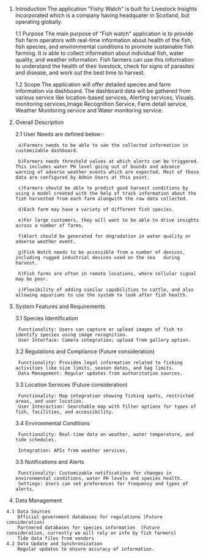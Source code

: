 1. Introduction
The application "Fishy Watch" is built for Livestock Insights incorporated which is a company having headquater in Scotland, but operating globally.

    1.1 Purpose
        The main purpose of "Fish watch" application is to provide fish farm operators with real-time information about health of the fish,  fish species,              and environmental conditions to promote sustainable fish farming. It is able to collect              information about individual fish, water quality, and weather
        information. Fish farmers can use this information to understand the health of their livestock, check
        for signs of parasites and disease, and work out the best time to harvest. 

   1.2 Scope
        The application will offer detailed species and farm information via dashboard. The dashboard data will be gathered          from various service like location-based services, Alerting services, Visuals monitoring services,Image Recognition          Service, Farm detail service, Weather Monitoring service and Water monitoring service.

2. Overall Description
   
    2.1 User Needs are defined below:-
   
        a)Farmers needs to be able to see the collected information in customizable dashboard.

        b)Farmers needs threshold values at which alerts can be triggered. This includes water PH level going out of bounds and advance warning of adverse weather events which are expected. Most of these data are configured by Admin Users at this point.

        c)Farmers should be able to predict good harvest conditions by using a model created with the help of track information about the fish harvested from each farm alongwith the raw data collected.

        d)Each farm may have a variety of different fish species.

        e)For large customers, they will want to be able to drive insights across a number of farms.

        f)Alert should be generated for degradation in water quality or adverse weather event.

        g)Fish Watch needs to be accessible from a number of devices, including rugged industrial devices used on the sea   during harvest.

        h)Fish farms are often in remote locations, where cellular signal may be poor.

        i)Flexibility of adding similar capabilities to cattle, and also allowing aquariums to use the system to look after fish health.

3. System Features and Requirements
   
    3.1 Species Identification

        Functionality: Users can capture or upload images of fish to identify species using image recognition.
        User Interface: Camera integration; upload from gallery option.

    3.2 Regulations and Compliance  (Future consideration)

        Functionality: Provides legal information related to fishing activities like size limits, season dates, and bag limits.
        Data Management: Regular updates from authoritative sources.
   
    3.3 Location Services  (Future consideration)

        Functionality: Map integration showing fishing spots, restricted areas, and user location.
        User Interaction: Searchable map with filter options for types of fish, facilities, and accessibility.

    3.4 Environmental Conditions

        Functionality: Real-time data on weather, water temperature, and tide schedules.

        Integration: APIs from weather services.

    3.5 Notifications and Alerts

        Functionality: Customizable notifications for changes in environmental conditions, water PH levels and species health. 
        Settings: Users can set preferences for frequency and types of alerts.

  5. Data Management
     
    4.1 Data Sources
        Official government databases for regulations (Future consideration)
        Partnered databases for species information  (Future consideration, currently we will rely on info by fish farmers)
        Tide data files from vendors
    4.2 Data Update and Synchronization
        Regular updates to ensure accuracy of information.
